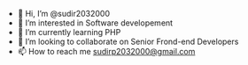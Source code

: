- 👋 Hi, I’m @sudir2032000
- 👀 I’m interested in Software developement
- 🌱 I’m currently learning PHP
- 💞️ I’m looking to collaborate on Senior Frond-end Developers
- 📫 How to reach me sudirp2032000@gmail.com

<!---
sudir2032000/sudir2032000 is a ✨ special ✨ repository because its `README.md` (this file) appears on your GitHub profile.
You can click the Preview link to take a look at your changes.
--->
